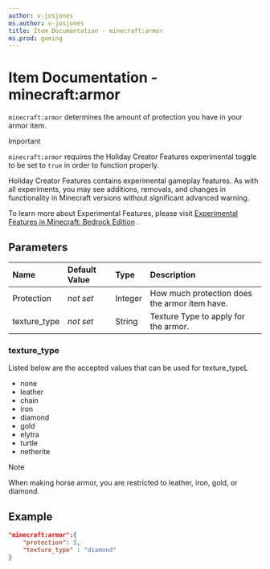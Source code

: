 ```yaml
---
author: v-josjones
ms.author: v-josjones
title: Item Documentation - minecraft:armor
ms.prod: gaming
---
```


# Item Documentation - minecraft:armor

`minecraft:armor` determines the amount of protection you have in your armor item.

>[!IMPORTANT]
> `minecraft:armor` requires the Holiday Creator Features experimental toggle to be set to `true` in order to function properly.
>
>Holiday Creator Features contains experimental gameplay features. As with all experiments, you may see additions, removals, and changes in functionality in Minecraft versions without significant advanced warning.
>
>To learn more about Experimental Features, please visit [Experimental Features in Minecraft: Bedrock Edition](../../../../../Documents/ExperimentalFeaturesToggle.md)
.
## Parameters

|Name |Default Value  |Type  |Description  |
|:----------|:----------|:----------|:----------|
|Protection|*not set* |Integer |How much protection does the armor item have.|
|texture_type |*not set*  | String | Texture Type to apply for the armor.|

### texture_type

Listed below are the accepted values that can be used for texture_typeL

- none
- leather
- chain
- iron
- diamond
- gold
- elytra
- turtle
- netherite

> [!NOTE]
> When making horse armor, you are restricted to leather, iron, gold, or diamond.

## Example

```json
"minecraft:armor":{
    "protection": 5,
    "texture_type" : "diamond"
}
```
